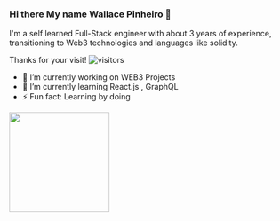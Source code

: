 ### Hi there My name Wallace Pinheiro 👋

I'm a self learned Full-Stack engineer with about 3 years of experience, transitioning to Web3 technologies and languages like solidity.

Thanks for your visit! ![visitors](https://visitor-badge.glitch.me/badge?page_id=wallaceSip.wallaceSip)

- 🔭 I’m currently working on WEB3 Projects
- 🌱 I’m currently learning React.js , GraphQL
- ⚡ Fun fact: Learning by doing

<img height="180em" src="https://github-readme-stats.vercel.app/api?username=wallaceSip&show_icons=true&hide_border=true&&count_private=true&include_all_commits=true" />
